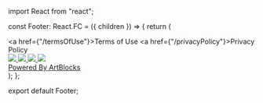 import React from "react";

const Footer: React.FC = ({ children }) => {
  return (
    <div className="footer">
      <div className="left">
        <a href={"/termsOfUse"}>Terms of Use</a>
        <a href={"/privacyPolicy"}>Privacy Policy</a>
      </div>
      <div className="center">
        <a
          href="https://www.instagram.com/livethelife.tv/"
          target="_blank"
          rel="noreferrer"
        >
          <img src="/icons/instagram.png" />
        </a>
        <a
          href="https://twitter.com/livethelifetv"
          target="_blank"
          rel="noreferrer"
        >
          <img src="/icons/twitter.png" />
        </a>
        <a
          href="https://github.com/"
          target="_blank"
          rel="noreferrer"
        >
          <img src="/icons/github.png" />
        </a>
        <a
          href="https://discord.gg/"
          target="_blank"
          rel="noreferrer"
        >
          <img src="/icons/discord.png" />
        </a>
      </div>
      <div className="right">
        <a href="https://www.artblocks.io/" target="_blank" rel="noreferrer">
          Powered By ArtBlocks
        </a>
      </div>
    </div>
  );
};

export default Footer;
